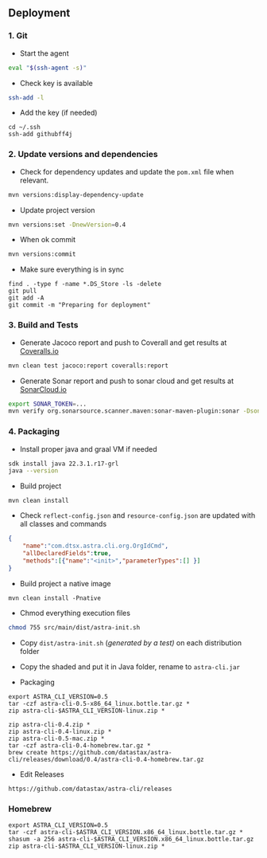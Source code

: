 
## Deployment

### 1. Git

- Start the agent
```bash
eval "$(ssh-agent -s)"
```

- Check key is available 
```bash
ssh-add -l
```

- Add the key (if needed)
```
cd ~/.ssh
ssh-add githubff4j
```

### 2. Update versions and dependencies

- Check for dependency updates and update the `pom.xml` file when relevant.

```bash
mvn versions:display-dependency-update
```

- Update project version
```bash
mvn versions:set -DnewVersion=0.4
```

- When ok commit
```bash
mvn versions:commit
```

- Make sure everything is in sync
```
find . -type f -name *.DS_Store -ls -delete
git pull
git add -A
git commit -m "Preparing for deployment"
```

### 3. Build and Tests

- Generate Jacoco report and push to Coverall and get results at [Coveralls.io](https://coveralls.io/github/datastax/astra-cli)

```bash
mvn clean test jacoco:report coveralls:report
```
 
- Generate Sonar report and push to sonar cloud and get results at [SonarCloud.io](https://sonarcloud.io/summary/overall?id=clun_astra-cli)

```bash
export SONAR_TOKEN=...
mvn verify org.sonarsource.scanner.maven:sonar-maven-plugin:sonar -Dsonar.projectKey=clun_astra-cli
```

### 4. Packaging

- Install proper java and graal VM if needed

```bash
sdk install java 22.3.1.r17-grl
java --version
```

- Build project

```
mvn clean install
```

- Check `reflect-config.json` and `resource-config.json` are updated with all classes and commands

```json
{
    "name":"com.dtsx.astra.cli.org.OrgIdCmd",
    "allDeclaredFields":true,
    "methods":[{"name":"<init>","parameterTypes":[] }]
}
```
- Build project a native image

```
mvn clean install -Pnative
```

- Chmod everything execution files

```bash
chmod 755 src/main/dist/astra-init.sh
```

- Copy `dist/astra-init.sh` (_generated by a test)_ on each distribution folder


- Copy the shaded and put it in Java folder, rename to `astra-cli.jar`


- Packaging

```
export ASTRA_CLI_VERSION=0.5
tar -czf astra-cli-0.5-x86_64_linux.bottle.tar.gz *
zip astra-cli-$ASTRA_CLI_VERSION-linux.zip *
```

```
zip astra-cli-0.4.zip *
zip astra-cli-0.4-linux.zip *
zip astra-cli-0.5-mac.zip *
tar -czf astra-cli-0.4-homebrew.tar.gz *
brew create https://github.com/datastax/astra-cli/releases/download/0.4/astra-cli-0.4-homebrew.tar.gz
```

- Edit Releases

```
https://github.com/datastax/astra-cli/releases
```

### Homebrew

```
export ASTRA_CLI_VERSION=0.5
tar -czf astra-cli-$ASTRA_CLI_VERSION.x86_64_linux.bottle.tar.gz *
shasum -a 256 astra-cli-$ASTRA_CLI_VERSION.x86_64_linux.bottle.tar.gz
zip astra-cli-$ASTRA_CLI_VERSION-linux.zip *
```

```
```


